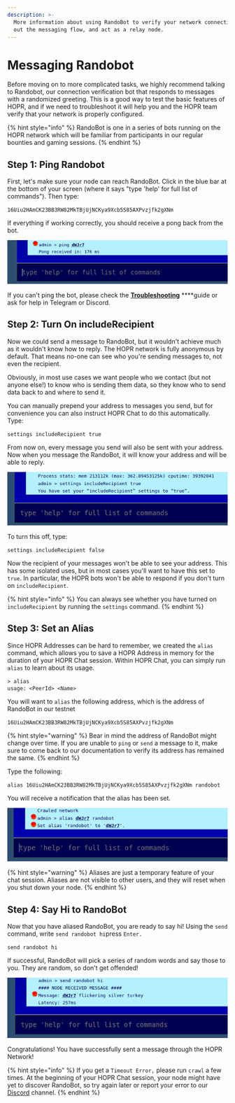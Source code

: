 ```yaml
---
description: >-
  More information about using RandoBot to verify your network connection, test
  out the messaging flow, and act as a relay node.
---
```


# Messaging Randobot

Before moving on to more complicated tasks, we highly recommend talking to Randobot, our connection verification bot that responds to messages with a randomized greeting. This is a good way to test the basic features of HOPR, and if we need to troubleshoot it will help you and the HOPR team verify that your network is properly configured.

{% hint style="info" %}
RandoBot is one in a series of bots running on the HOPR network which will be familiar from participants in our regular bounties and gaming sessions.
{% endhint %}

## Step 1: Ping Randobot

First, let's make sure your node can reach RandoBot. Click in the blue bar at the bottom of your screen \(where it says "type 'help' for full list of commands"\). Then type:

```text
16Uiu2HAmCK23BB3RW82MkTBjUjNCKya9Xcb5S85AXPvzjfk2gXNm
```

If everything if working correctly, you should receive a pong back from the bot.

![](../.gitbook/assets/avado-ping-randobot%20%281%29.png)

If you can't ping the bot, please check the [**Troubleshooting**](../hopr-chat-tutorial/troubleshooting.md) \*\*\*\*guide or ask for help in Telegram or Discord.

## Step 2: Turn On includeRecipient

Now we could send a message to RandoBot, but it wouldn't achieve much as it wouldn't know how to reply. The HOPR network is fully anonymous by default. That means no-one can see who you're sending messages to, not even the recipient.

Obviously, in most use cases we want people who we contact \(but not anyone else!\) to know who is sending them data, so they know who to send data back to and where to send it.

You can manually prepend your address to messages you send, but for convenience you can also instruct HOPR Chat to do this automatically. Type:

```text
settings includeRecipient true
```

From now on, every message you send will also be sent with your address. Now when you message the RandoBot, it will know your address and will be able to reply.

![](../.gitbook/assets/avado-includerecipient%20%281%29.png)

To turn this off, type:

```text
settings includeRecipient false
```

Now the recipient of your messages won't be able to see your address. This has some isolated uses, but in most cases you'll want to have this set to `true`. In particular, the HOPR bots won't be able to respond if you don't turn on `includeRecipient`.

{% hint style="info" %}
You can always see whether you have turned on `includeRecipient` by running the `settings` command.
{% endhint %}

## Step 3: Set an Alias

Since HOPR Addresses can be hard to remember, we created the `alias` command, which allows you to save a HOPR Address in memory for the duration of your HOPR Chat session. Within HOPR Chat, you can simply run `alias` to learn about its usage.

```text
> alias
usage: <PeerId> <Name>
```

You will want to `alias` the following address, which is the address of RandoBot in our testnet

```text
16Uiu2HAmCK23BB3RW82MkTBjUjNCKya9Xcb5S85AXPvzjfk2gXNm
```

{% hint style="warning" %}
Bear in mind the address of RandoBot might change over time. If you are unable to `ping` or `send` a message to it, make sure to come back to our documentation to verify its address has remained the same.
{% endhint %}

Type the following:

```text
alias 16Uiu2HAmCK23BB3RW82MkTBjUjNCKya9Xcb5S85AXPvzjfk2gXNm randobot
```

You will receive a notification that the alias has been set.

![Setting an alias for RandoBot](../.gitbook/assets/avado-alias-randobot%20%281%29.png)

{% hint style="warning" %}
Aliases are just a temporary feature of your chat session. Aliases are not visible to other users, and they will reset when you shut down your node.
{% endhint %}

## Step 4: Say Hi to RandoBot

Now that you have aliased RandoBot, you are ready to say hi! Using the `send` command, write `send randobot hi`press `Enter.`

```text
send randobot hi
```

If successful, RandoBot will pick a series of random words and say those to you. They are random, so don't get offended!

![A message from RandoBot](../.gitbook/assets/avado-message-randobot%20%281%29.png)

Congratulations! You have successfully sent a message through the HOPR Network!

{% hint style="info" %}
If you get a `Timeout Error,` please run `crawl` a few times. At the beginning of your HOPR Chat session, your node might have yet to discover RandoBot, so try again later or report your error to our [Discord](https://discord.gg/5FWSfq7) channel.
{% endhint %}

